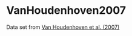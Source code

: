 # VanHoudenhoven2007

Data set from [Van Houdenhoven et al. (2007)](https://www.doi.org/10.1213/01.ane.0000277492.90805.0f)
